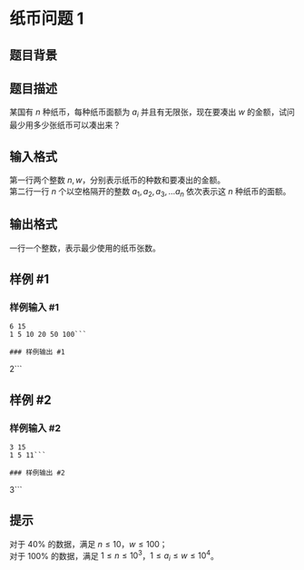 # 纸币问题 1

## 题目背景



## 题目描述

某国有 $n$ 种纸币，每种纸币面额为 $a_i$ 并且有无限张，现在要凑出 $w$ 的金额，试问最少用多少张纸币可以凑出来？

## 输入格式

第一行两个整数 $n,w$，分别表示纸币的种数和要凑出的金额。  
第二行一行 $n$ 个以空格隔开的整数 $a_1, a_2, a_3, \dots a_n$ 依次表示这 $n$ 种纸币的面额。

## 输出格式

一行一个整数，表示最少使用的纸币张数。

## 样例 #1

### 样例输入 #1
```
6 15
1 5 10 20 50 100```

### 样例输出 #1

```
2```

## 样例 #2

### 样例输入 #2
```
3 15
1 5 11```

### 样例输出 #2

```
3```

## 提示

对于 $40\%$ 的数据，满足 $n\le 10$，$w\le 100$；  
对于 $100\%$ 的数据，满足 $1\le n\le 10^3$，$1\le a_i \leq w\le 10^4$。
